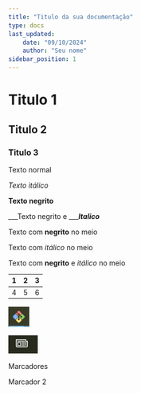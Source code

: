 ```yaml
---
title: "Titulo da sua documentação"
type: docs
last_updated: 
	date: "09/10/2024"
	author: "Seu nome"
sidebar_position: 1
---
```


# Titulo 1

## Titulo 2

### Titulo 3



Texto normal

_Texto itálico_

**Texto negrito**

___Texto negrito e ______Italico___

Texto com **negrito** no meio

Texto com _itálico_ no meio

Texto com **negrito** e _itálico_ no meio





| 1 | 2 | 3 |
| --- | --- | --- |
| 4 | 5 | 6 |






![imagem2.png](img_exemplo\exemplo_imagem2.png)



![imagem1.png](img_exemplo\exemplo_imagem1.png)







Marcadores

Marcador 2


